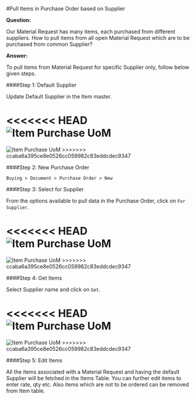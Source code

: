 #Pull Items in Purchase Order based on Supplier

**Question:**

Our Material Request has many items, each purchased from different suppliers. How to pull items from all open Material Request which are to be purchased from common Supplier?

**Answer:**

To pull items from Material Request for specific Supplier only, follow below given steps.

####Step 1:  Default Supplier

Update Default Supplier in the Item master.

<<<<<<< HEAD
<img alt="Item Purchase UoM" class="screenshot" src="/docs/assets/img/articles/for-supplier-2.png">
=======
<img alt="Item Purchase UoM" class="screenshot" src="{{docs_base_url}}/assets/img/articles/for-supplier-2.png">
>>>>>>> ccaba6a395ce8e0526cc059982c83eddcdec9347

####Step 2:  New Purchase Order

`Buying > Document > Purchase Order > New`

####Step 3:  Select for Supplier

From the options available to pull data in the Purchase Order, click on `For Supplier`.

<<<<<<< HEAD
<img alt="Item Purchase UoM" class="screenshot" src="/docs/assets/img/articles/for-supplier-1.gif">
=======
<img alt="Item Purchase UoM" class="screenshot" src="{{docs_base_url}}/assets/img/articles/for-supplier-1.gif">
>>>>>>> ccaba6a395ce8e0526cc059982c83eddcdec9347

####Step 4: Get Items

Select Supplier name and click on `Get`.

<<<<<<< HEAD
<img alt="Item Purchase UoM" class="screenshot" src="/docs/assets/img/articles/for-supplier-3.png">
=======
<img alt="Item Purchase UoM" class="screenshot" src="{{docs_base_url}}/assets/img/articles/for-supplier-3.png">
>>>>>>> ccaba6a395ce8e0526cc059982c83eddcdec9347

####Step 5: Edit Items

All the items associated with a Material Request and having the default Supplier will be fetched in the Items Table. You can further edit items to enter rate, qty etc. Also items which are not to be ordered can be removed from Item table.